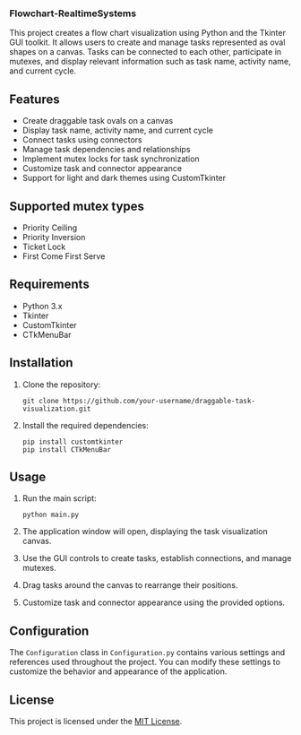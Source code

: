 ### Flowchart-RealtimeSystems

This project creates a flow chart visualization using Python and the Tkinter GUI toolkit. It allows users to create and manage tasks represented as oval shapes on a canvas. Tasks can be connected to each other, participate in mutexes, and display relevant information such as task name, activity name, and current cycle.

## Features

- Create draggable task ovals on a canvas
- Display task name, activity name, and current cycle
- Connect tasks using connectors
- Manage task dependencies and relationships
- Implement mutex locks for task synchronization
- Customize task and connector appearance
- Support for light and dark themes using CustomTkinter

## Supported mutex types

- Priority Ceiling
- Priority Inversion
- Ticket Lock
- First Come First Serve

## Requirements

- Python 3.x
- Tkinter
- CustomTkinter
- CTkMenuBar

## Installation

1. Clone the repository:

   ```
   git clone https://github.com/your-username/draggable-task-visualization.git
   ```

2. Install the required dependencies:

   ```
   pip install customtkinter
   pip install CTkMenuBar
   ```

## Usage

1. Run the main script:

   ```
   python main.py
   ```

2. The application window will open, displaying the task visualization canvas.

3. Use the GUI controls to create tasks, establish connections, and manage mutexes.

4. Drag tasks around the canvas to rearrange their positions.

5. Customize task and connector appearance using the provided options.

## Configuration

The `Configuration` class in `Configuration.py` contains various settings and references used throughout the project. You can modify these settings to customize the behavior and appearance of the application.

## License

This project is licensed under the [MIT License](LICENSE).
